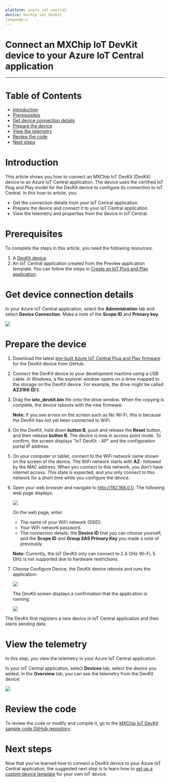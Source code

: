 ```yaml
---
platform: azure iot central
device: mxchip iot devkit
language:c
---
```


Connect an MXChip IoT DevKit device to your Azure IoT Central application
===

---
# Table of Contents

-   [Introduction](#Introduction)
-   [Prerequisites](#Prerequisites)
-   [Get device connection details](#Getdeviceconnectiondetails)
-   [Prepare the device](#Preparethedevice)
-   [View the telemetry](#Viewthetelemetry)
-   [Review the code](#Reviewthecode)
-   [Next steps](#Nextsteps)

<a name="Introduction"></a>

# Introduction 
This article shows you how to connect an MXChip IoT DevKit (DevKit) device to an Azure IoT Central application. The device uses the certified IoT Plug and Play model for the DevKit device to configure its connection to IoT Central.
In this how-to article, you:

-   Get the connection details from your IoT Central application.
-   Prepare the device and connect it to your IoT Central application.
-   View the telemetry and properties from the device in IoT Central.

<a name="Prerequisites"></a>
# Prerequisites

To complete the steps in this article, you need the following resources:

1.  A [DevKit device](https://aka.ms/iot-devkit-purchase).
2.  An IoT Central application created from the Preview application template. You can follow the steps in [Create an IoT Plug and Play application](https://github.com/MicrosoftDocs/azure-docs-pr/blob/release-preview-central-pnp/articles/iot-central/quick-deploy-iot-central-pnp.md?toc=/azure/iot-central-pnp/toc.json&bc=/azure/iot-central-pnp/breadcrumb/toc.json).

<a name="Getdeviceconnectiondetails"></a>
# Get device connection details

In your Azure IoT Central application, select the **Administration** tab and select **Device Connection**. Make a note of the **Scope ID** and **Primary key**.

![](./media/mxchip/1.png)

<a name="Preparethedevice"></a>
# Prepare the device

1.  Download the latest [pre-built Azure IoT Central Plug and Play firmware](https://nam06.safelinks.protection.outlook.com/?url=https%3A%2F%2Fgithub.com%2FMXCHIP%2FIoTDevKit%2Fraw%2Fmaster%2Fpnp%2Fiotc_devkit%2Fbin%2Fiotc_devkit.bin&data=02%7C01%7Ckoichih%40microsoft.com%7C0c6b8855c2a848d5463408d725a9eca1%7C72f988bf86f141af91ab2d7cd011db47%7C1%7C0%7C637019284067732045&sdata=vWCwffesClBJjYLuuVzQpXsHzXoP9Wgj8xF6sqgXIXk%3D&reserved=0) for the DevKit device from GitHub.
2.  Connect the DevKit device to your development machine using a USB cable. In Windows, a file explorer window opens on a drive mapped to the storage on the DevKit device. For example, the drive might be called **AZ3166 (D:)**.
3.  Drag the **iotc_devkit.bin** file onto the drive window. When the copying is complete, the device reboots with the new firmware.

    **Note:** If you see errors on the screen such as No Wi-Fi, this is because the DevKit has not yet been connected to WiFi.

4.  On the DevKit, hold down **button B**, push and release the **Reset** button, and then release **button B**. The device is now in access point mode. To confirm, the screen displays "IoT DevKit - AP" and the configuration portal IP address.
5.  On your computer or tablet, connect to the WiFi network name shown on the screen of the device. The WiFi network starts with **AZ**- followed by the MAC address. When you connect to this network, you don't have internet access. This state is expected, and you only connect to this network for a short time while you configure the device.
6.  Open your web browser and navigate to <http://192.168.0.1/>. The following web page displays:

    ![](./media/mxchip/2.png)

    On the web page, enter:
    -   The name of your WiFi network (SSID).
    -   Your WiFi network password.
    -   The connection details: the **Device ID** that you can choose yourself, and the **Scope ID** and **Group SAS Primary Key** you made a note of previously.

    **Note:** Currently, the IoT DevKit only can connect to 2.4 GHz Wi-Fi, 5 GHz is not supported due to hardware restrictions.

7.  Choose Configure Device, the DevKit device reboots and runs the application:

    ![](./media/mxchip/3.png)

    The DevKit screen displays a confirmation that the application is running:

    ![](./media/mxchip/4.png)

The DevKit first registers a new device in IoT Central application and then starts sending data.

<a name="Viewthetelemetry"></a>
# View the telemetry

In this step, you view the telemetry in your Azure IoT Central application.

In your IoT Central application, select **Devices** tab, select the device you added. In the **Overview** tab, you can see the telemetry from the DevKit device:

  ![](./media/mxchip/5.png)

<a name="Reviewthecode"></a>
# Review the code

To review the code or modify and compile it, go to the [MXChip IoT DevKit sample code GitHub repository](https://github.com/MXCHIP/IoTDevKit/tree/master/pnp).

<a name="Nextsteps"></a>
# Next steps

Now that you've learned how to connect a DevKit device to your Azure IoT Central application, the suggested next step is to learn how to [set up a custom device template](https://github.com/MicrosoftDocs/azure-docs-pr/blob/release-preview-central-pnp/articles/iot-central/howto-set-up-template-pnp.md?toc=/azure/iot-central-pnp/toc.json&bc=/azure/iot-central-pnp/breadcrumb/toc.json) for your own IoT device.
